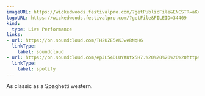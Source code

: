 ```yaml
---
imageURL: https://wickedwoods.festivalpro.com/?getPublicFile&ENCSTR=aKcWKWAvFKVpdqlLclSK
logoURL: https://wickedwoods.festivalpro.com/?getFile&FILEID=34409
kind:
  type: Live Performance
links:
- url: https://on.soundcloud.com/TH2UZE5eKJweRNqH6
  linkType:
    label: soundcloud
- url: https://on.soundcloud.com/epJL54DLUYAKtx5H7.%20%20%20%20%20https://on.soundcloud.com/5X8DiNCNyqDxKpoz9%20%20%20https://on.soundcloud.com/TH2UZE5eKJweRNqH6
  linkType:
    label: spotify
---
```

As classic as a Spaghetti western.